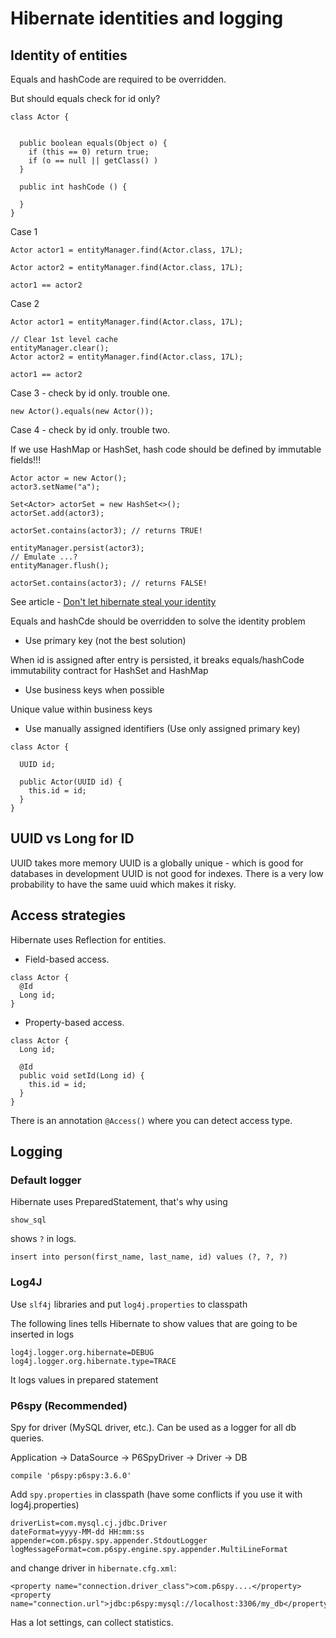 # Hibernate identities and logging

## Identity of entities

Equals and hashCode are required to be overridden.

But should equals check for id only?

```
class Actor {
  
  
  public boolean equals(Object o) {
    if (this == 0) return true;
    if (o == null || getClass() )
  }
  
  public int hashCode () {
    
  }
}
```

Case 1

```
Actor actor1 = entityManager.find(Actor.class, 17L);

Actor actor2 = entityManager.find(Actor.class, 17L);

actor1 == actor2

```

Case 2

```
Actor actor1 = entityManager.find(Actor.class, 17L);

// Clear 1st level cache
entityManager.clear();
Actor actor2 = entityManager.find(Actor.class, 17L);

actor1 == actor2

```

Case 3 - check by id only. trouble one. 

```
new Actor().equals(new Actor());
```

Case 4 - check by id only. trouble two.

If we use HashMap or HashSet, hash code should be defined by immutable fields!!!

```
Actor actor = new Actor();
actor3.setName("a");

Set<Actor> actorSet = new HashSet<>();
actorSet.add(actor3);

actorSet.contains(actor3); // returns TRUE!

entityManager.persist(actor3);
// Emulate ...?
entityManager.flush();

actorSet.contains(actor3); // returns FALSE!

```

See article - [Don't let hibernate steal your identity](http://www.onjava.com/pub/a/onjava/2006/09/13/dont-let-hibernate-steal-your-identity.html)

Equals and hashCde should be overridden to solve the identity problem

* Use primary key (not the best solution)

When id is assigned after entry is persisted, it breaks equals/hashCode immutability contract for HashSet and HashMap

* Use business keys when possible

Unique value within business keys

* Use manually assigned identifiers (Use only assigned primary key)

```
class Actor {

  UUID id;
  
  public Actor(UUID id) {
    this.id = id;
  }
}
```

## UUID vs Long for ID

UUID takes more memory
UUID is a globally unique - which is good for databases in development
UUID is not good for indexes.
There is a very low probability to have the same uuid which makes it risky.

## Access strategies

Hibernate uses Reflection for entities.

* Field-based access.

```
class Actor {
  @Id
  Long id;
}
```

* Property-based access.

```
class Actor {
  Long id;

  @Id
  public void setId(Long id) {
    this.id = id;
  }
}
```

There is an annotation `@Access()` where you can detect access type.

## Logging

### Default logger

Hibernate uses PreparedStatement, that's why using

`show_sql`

shows `?` in logs.

```
insert into person(first_name, last_name, id) values (?, ?, ?)
```

### Log4J

Use `slf4j` libraries and put `log4j.properties` to classpath

The following lines tells Hibernate to show values that are going to be inserted in logs
```
log4j.logger.org.hibernate=DEBUG
log4j.logger.org.hibernate.type=TRACE
```

It logs values in prepared statement

### P6spy (Recommended)

Spy for driver (MySQL driver, etc.).
Can be used as a logger for all db queries.

Application -> DataSource -> P6SpyDriver -> Driver -> DB

```
compile 'p6spy:p6spy:3.6.0'
```

Add `spy.properties` in classpath (have some conflicts if you use it with log4j.properties)

```
driverList=com.mysql.cj.jdbc.Driver
dateFormat=yyyy-MM-dd HH:mm:ss
appender=com.p6spy.spy.appender.StdoutLogger
logMessageFormat=com.p6spy.engine.spy.appender.MultiLineFormat
```

and change driver in `hibernate.cfg.xml`:

```
<property name="connection.driver_class">com.p6spy....</property>
<property name="connection.url">jdbc:p6spy:mysql://localhost:3306/my_db</property>
```

Has a lot settings, can collect statistics.